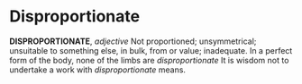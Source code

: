 # Disproportionate

**DISPROPORTIONATE**, _adjective_ Not proportioned; unsymmetrical; unsuitable to something else, in bulk, from or value; inadequate. In a perfect form of the body, none of the limbs are _disproportionate_ It is wisdom not to undertake a work with _disproportionate_ means.